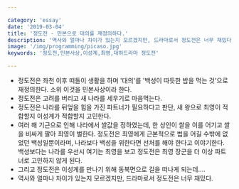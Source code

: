 ```yaml
---

category: 'essay'
date: '2019-03-04'
title: '정도전 - 민본으로 대의를 재정의하다.'
description: '역사와 얼마나 차이가 있는지 모르겠지만, 드라마로서 정도전은 너무 재밌다.'
image: '/img/programming/picaso.jpg'
keywords: '정도전,민본사상,이성계,최영,대하드라마 정도전'

---
```


- 정도전은 좌천 이후 떠돌이 생활을 하며 '대의'를 '백성이 따듯한 밥을 먹는 것'으로 재정의한다. 소위 이것을 민본사상이라 한다.
- 정도전은 고려를 버리고 새 나라를 세우기로 마음먹는다.
- 정도전은 나라를 뒤엎을 힘을 가진 파트너가 필요하다고 판단, 새 왕으로 최영이 적합할지 이성계가 적합할지 고민한다.
- 여러 해 기근으로 인해 나라에서 쌀값을 정하였는데, 한 상인이 쌀을 이를 어기고 쌀을 비싸게 팔아 최영이 벌한다. 정도전은 최영에게 근본적으로 법을 어길 수밖에 없었던 백성일뿐이라며, 나라보다 백성을 위한다면 선처를 해야 한다고 이야기한다. 백성보다는 나라를 우선시 여기는 최영을 보고 정도전은 최영 장군을 더 이상 파트너로 고민하지 않게 된다.
- 그리고 정도전은 이성계를 만나기 위해 동북면으로 길을 떠나게 되는데....
- 역사와 얼마나 차이가 있는지 모르겠지만, 드라마로서 정도전은 너무 재밌다.